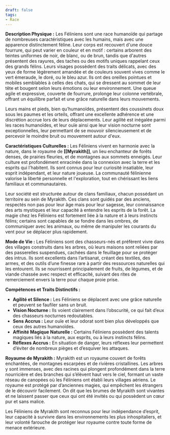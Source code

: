 ```yaml
---
draft: false
tags:
- Race
---
```


**Description Physique :**
Les Féliniens sont une race humanoïde qui partage de nombreuses caractéristiques avec les humains, mais avec une apparence distinctement féline. Leur corps est recouvert d'une douce fourrure, qui peut varier en couleur et en motif : certains arborent des teintes uniformes de noir, de blanc, ou de brun, tandis que d'autres présentent des rayures, des taches ou des motifs uniques rappelant ceux des grands félins. Leurs visages possèdent des traits délicats, avec des yeux de forme légèrement amandée et de couleurs souvent vives comme le vert émeraude, le doré, ou le bleu azur. Ils ont des oreilles pointues et mobiles semblables à celles des chats, qui se dressent au sommet de leur tête et bougent selon leurs émotions ou leur environnement. Une queue agile et expressive, couverte de fourrure, prolonge leur colonne vertébrale, offrant un équilibre parfait et une grâce naturelle dans leurs mouvements.

Leurs mains et pieds, bien qu’humanoïdes, présentent des coussinets doux sous les paumes et les orteils, offrant une excellente adhérence et une discrétion accrue lors de leurs déplacements. Leur agilité est inégalée parmi les races humanoïdes, et leur ouïe ainsi que leur vision nocturne sont exceptionnelles, leur permettant de se mouvoir silencieusement et de percevoir le moindre bruit ou mouvement autour d'eux.

**Caractéristiques Culturelles :**
Les Féliniens vivent en harmonie avec la nature, dans le royaume de **[[Myrakith]]**, un lieu enchanteur de forêts denses, de prairies fleuries, et de montagnes aux sommets enneigés. Leur culture est profondément enracinée dans la connexion avec la terre et les esprits qui l’habitent. Ils sont connus pour leur curiosité insatiable, leur esprit indépendant, et leur nature joueuse. La communauté félinienne valorise la liberté personnelle et l'exploration, tout en chérissant les liens familiaux et communautaires.

Leur société est structurée autour de clans familiaux, chacun possédant un territoire au sein de Myrakith. Ces clans sont guidés par des anciens, respectés non pas pour leur âge mais pour leur sagesse, leur connaissance des arts mystiques et leur capacité à entendre les esprits de la forêt. La magie chez les Féliniens est fortement liée à la nature et à leurs instincts félins; certains sont capables de se fondre dans les ombres, de communiquer avec les animaux, ou même de manipuler les courants du vent pour se déplacer plus rapidement.

**Mode de Vie :**
Les Féliniens sont des chasseurs-nés et préfèrent vivre dans des villages construits dans les arbres, où leurs maisons sont reliées par des passerelles suspendues, cachées dans le feuillage pour se protéger des intrus. Ils sont excellents dans l’artisanat, créant des textiles, des armes, et des outils d’une finesse rare à partir des ressources naturelles qui les entourent. Ils se nourrissent principalement de fruits, de légumes, et de viande chassée avec respect et efficacité, suivant des rites de remerciement envers la terre pour chaque proie prise.

**Compétences et Traits Distinctifs :**
- **Agilité et Silence :** Les Féliniens se déplacent avec une grâce naturelle et peuvent se faufiler sans un bruit.
- **Vision Nocturne :** Ils voient clairement dans l’obscurité, ce qui fait d’eux des chasseurs nocturnes redoutables.
- **Sens Accrus :** Leur ouïe et leur odorat sont bien plus développés que ceux des autres humanoïdes.
- **Affinité Magique Naturelle :** Certains Féliniens possèdent des talents magiques liés à la nature, aux esprits, ou à leurs instincts félins.
- **Réflexes Accrus :** En situation de danger, leurs réflexes leur permettent d’éviter de nombreux pièges et d’esquiver les attaques.

**Royaume de Myrakith :**
Myrakith est un royaume couvert de forêts enchantées, de montagnes escarpées et de rivières cristallines. Les arbres y sont immenses, avec des racines qui plongent profondément dans la terre nourricière et des branches qui s’élèvent haut vers le ciel, formant un vaste réseau de canopées où les Féliniens ont établi leurs villages aériens. Le royaume est protégé par d’anciennes magies, qui empêchent les étrangers de le découvrir facilement. On dit que les brumes de Myrakith sont vivantes et ne laissent passer que ceux qui ont été invités ou qui possèdent un cœur pur et sans malice.

Les Féliniens de Myrakith sont reconnus pour leur indépendance d’esprit, leur capacité à survivre dans les environnements les plus inhospitaliers, et leur volonté farouche de protéger leur royaume contre toute forme de menace extérieure.